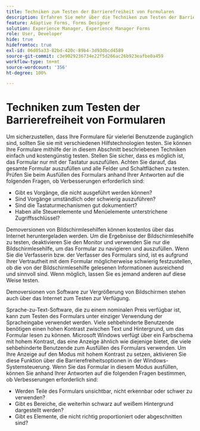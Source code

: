 ```yaml
---
title: Techniken zum Testen der Barrierefreiheit von Formularen
description: Erfahren Sie mehr über die Techniken zum Testen der Barrierefreiheit von Formularen in Forms Designer.
feature: Adaptive Forms, Forms Designer
solution: Experience Manager, Experience Manager Forms
role: User, Developer
hide: true
hidefromtoc: true
exl-id: 06d05a33-82bd-420c-89b4-3d93dbcd4589
source-git-commit: c3e9029236734e22f5d266ac26b923eafbe0a459
workflow-type: tm+mt
source-wordcount: '356'
ht-degree: 100%

---
```


# Techniken zum Testen der Barrierefreiheit von Formularen

Um sicherzustellen, dass Ihre Formulare für vielerlei Benutzende zugänglich sind, sollten Sie sie mit verschiedenen Hilfstechnologien testen. Sie können Ihre Formulare mithilfe der in diesem Abschnitt beschriebenen Techniken einfach und kostengünstig testen.
Stellen Sie sicher, dass es möglich ist, das Formular nur mit der Tastatur auszufüllen. Achten Sie darauf, das gesamte Formular auszufüllen und alle Felder und Schaltflächen zu testen. Prüfen Sie beim Ausfüllen des Formulars anhand Ihrer Antworten auf die folgenden Fragen, ob Verbesserungen erforderlich sind:

* Gibt es Vorgänge, die nicht ausgeführt werden können?
* Sind Vorgänge umständlich oder schwierig auszuführen?
* Sind die Tastaturmechanismen gut dokumentiert?
* Haben alle Steuerelemente und Menüelemente unterstrichene Zugriffsschlüssel?

Demoversionen von Bildschirmlesehilfen können kostenlos über das Internet heruntergeladen werden. Um die Ergebnisse der Bildschirmlesehilfe zu testen, deaktivieren Sie den Monitor und verwenden Sie nur die Bildschirmlesehilfe, um das Formular zu navigieren und auszufüllen. Wenn Sie die Verfasserin bzw. der Verfasser des Formulars sind, ist es aufgrund Ihrer Vertrautheit mit dem Formular möglicherweise schwierig festzustellen, ob die von der Bildschirmlesehilfe gelesenen Informationen ausreichend und sinnvoll sind. Wenn möglich, lassen Sie es jemand anderen auf diese Weise testen.

Demoversionen von Software zur Vergrößerung von Bildschirmen stehen auch über das Internet zum Testen zur Verfügung.

Sprache-zu-Text-Software, die zu einem nominalen Preis verfügbar ist, kann zum Testen des Formulars unter einziger Verwendung der Spracheingabe verwendet werden.
Viele sehbehinderte Benutzende benötigen einen hohen Kontrast zwischen Text und Hintergrund, um das Formular lesen zu können. Microsoft Windows verfügt über ein Farbschema mit hohem Kontrast, das eine Anzeige ähnlich wie diejenige bietet, die viele sehbehinderte Benutzende zum Ausfüllen des Formulars verwenden. Um Ihre Anzeige auf den Modus mit hohem Kontrast zu setzen, aktivieren Sie diese Funktion über die Barrierefreiheitsoptionen in der Windows-Systemsteuerung. Wenn Sie das Formular in diesem Modus ausfüllen, können Sie anhand Ihrer Antworten auf die folgenden Fragen bestimmen, ob Verbesserungen erforderlich sind:

* Werden Teile des Formulars unsichtbar, nicht erkennbar oder schwer zu verwenden?
* Gibt es Bereiche, die weiterhin schwarz auf weißem Hintergrund dargestellt werden?
* Gibt es Elemente, die nicht richtig proportioniert oder abgeschnitten sind?
